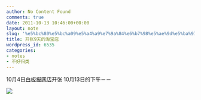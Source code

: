 ```yaml
---
author: No Content Found
comments: true
date: 2011-10-13 10:46:00+00:00
layout: note
slug: '%e5%bc%80%e5%bc%a09%e5%a4%a9%e7%9a%84%e6%b7%98%e5%ae%9d%e5%ba%97'
title: 开张9天的淘宝店
wordpress_id: 6535
categories:
- notes
- 不好归类
---
```


10月4日[白板报网店](http://whiteboard.taobao.com)开张
10月13日的下午－－





![](http://media.tumblr.com/tumblr_lt0385077N1qz6vj8.png)
